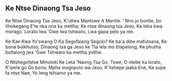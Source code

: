 ## Ke Ntse Dinaong Tsa Jeso

Ke Ntse Dinaong Tsa Jeso, K'utlwa Mantswe A Mantle.
' Nno jo bontle, bo tlhokegang E'te nka nna ka metlha;
Ke ntse dinaong tsa Jeso, Ke leba kwa morago.
Lorato lwa 'Gwe lwa tshwaro, Lwa gapa pelo ya me.

Ke Kae Kwa Yo'swang O Ka Segofalang Segolo?
Ke ba'a dibe mafutsana, Ke bona boikhutso;
Dinaong tsa ga Jeso ke Tla lela mo thapelong,
Ke phutha botlalong jwa 'Gwe Tshwaro ka metlha yotlhe.

O Ntshegofatse Mmoloki Ke Leta 'Naong Tsa Go.
Tswe, O ntebe ka lorato, K'ipele go Go bona;
Mpha mogopolo wa Jeso, K'itshepe jaaka Ene,
Ke supe fa ntse Nae, Yo leng tshiamo ya me.

